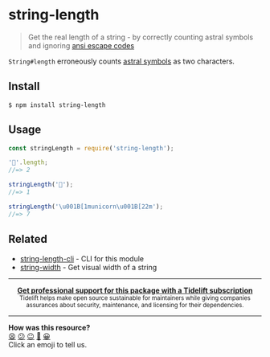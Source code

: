 # string-length

> Get the real length of a string - by correctly counting astral symbols and ignoring [ansi escape codes](https://github.com/sindresorhus/strip-ansi)

`String#length` erroneously counts [astral symbols](https://web.archive.org/web/20150721114550/http://www.tlg.uci.edu/~opoudjis/unicode/unicode_astral.html) as two characters.

## Install

```
$ npm install string-length
```

## Usage

```js
const stringLength = require('string-length');

'🐴'.length;
//=> 2

stringLength('🐴');
//=> 1

stringLength('\u001B[1municorn\u001B[22m');
//=> 7
```

## Related

- [string-length-cli](https://github.com/LitoMore/string-length-cli) - CLI for this module
- [string-width](https://github.com/sindresorhus/string-width) - Get visual width of a string

---

<div align="center">
	<b>
		<a href="https://tidelift.com/subscription/pkg/npm-string-length?utm_source=npm-string-length&utm_medium=referral&utm_campaign=readme">Get professional support for this package with a Tidelift subscription</a>
	</b>
	<br>
	<sub>
		Tidelift helps make open source sustainable for maintainers while giving companies<br>assurances about security, maintenance, and licensing for their dependencies.
	</sub>
</div>


<!-- BEGIN GENERATED SECTION DO NOT EDIT -->

---

**How was this resource?**  
[😫](https://airtable.com/shrUJ3t7KLMqVRFKR?prefill_Repository=makersacademy/javascript-web-applications&prefill_File=resources/example-4/node_modules/string-length/readme.md&prefill_Sentiment=😫) [😕](https://airtable.com/shrUJ3t7KLMqVRFKR?prefill_Repository=makersacademy/javascript-web-applications&prefill_File=resources/example-4/node_modules/string-length/readme.md&prefill_Sentiment=😕) [😐](https://airtable.com/shrUJ3t7KLMqVRFKR?prefill_Repository=makersacademy/javascript-web-applications&prefill_File=resources/example-4/node_modules/string-length/readme.md&prefill_Sentiment=😐) [🙂](https://airtable.com/shrUJ3t7KLMqVRFKR?prefill_Repository=makersacademy/javascript-web-applications&prefill_File=resources/example-4/node_modules/string-length/readme.md&prefill_Sentiment=🙂) [😀](https://airtable.com/shrUJ3t7KLMqVRFKR?prefill_Repository=makersacademy/javascript-web-applications&prefill_File=resources/example-4/node_modules/string-length/readme.md&prefill_Sentiment=😀)  
Click an emoji to tell us.

<!-- END GENERATED SECTION DO NOT EDIT -->
